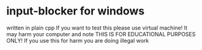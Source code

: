 # input-blocker for windows
written in plain cpp
If you want to test this please use virtual machine!
It may harm your computer and note
THIS IS FOR EDUCATIONAL PURPOSES ONLY!
If you use this for harm you are doing illegal work
